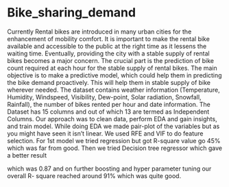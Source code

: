 # Bike_sharing_demand
Currently Rental bikes are introduced in many urban cities for the enhancement
of mobility comfort. It is important to make the rental bike available and accessible
to the public at the right time as it lessens the waiting time. Eventually, providing
the city with a stable supply of rental bikes becomes a major concern. The crucial
part is the prediction of bike count required at each hour for the stable supply of
rental bikes. The main objective is to make a predictive model, which could help
them in predicting the bike demand proactively. This will help them in stable supply
of bike wherever needed.
The dataset contains weather information (Temperature, Humidity, Windspeed,
Visibility, Dew-point, Solar radiation, Snowfall, Rainfall), the number of bikes rented
per hour and date information. The Dataset has 15 columns and out of which 13 are
termed as Independent Columns. Our approach was to clean data, perform EDA and
gain insights, and train model. While doing EDA we made pair-plot of the variables
but as you might have seen it isn’t linear. We used RFE and VIF to do feature
selection. For 1st model we tried regression but got R-square value go 45% which
was far from good. Then we tried Decision tree regressor which gave a better result

which was 0.87 and on further boosting and hyper parameter tuning our overall R-
square reached around 91% which was quite good.
